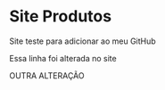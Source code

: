 # Site Produtos
Site teste para adicionar ao meu GitHub


Essa linha foi alterada no site

OUTRA ALTERAÇÃO
